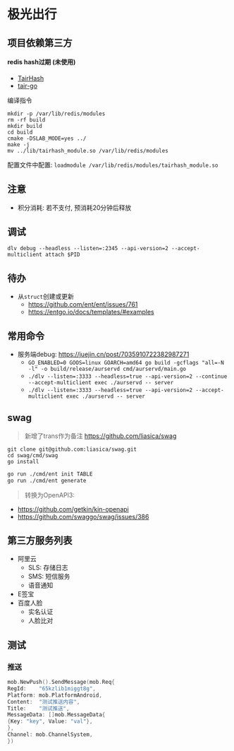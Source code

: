 # 极光出行



## 项目依赖第三方

#### redis hash过期 (未使用)

- [TairHash](https://github.com/alibaba/TairHash/blob/develop/README-CN.md)
- [tair-go](https://github.com/alibaba/tair-go/blob/main/README-CN.md)

编译指令

```shell
mkdir -p /var/lib/redis/modules
rm -rf build 
mkdir build
cd build
cmake -DSLAB_MODE=yes ../
make -j
mv ../lib/tairhash_module.so /var/lib/redis/modules
```

配置文件中配置: `loadmodule /var/lib/redis/modules/tairhash_module.so`



## 注意

- 积分消耗: 若不支付, 预消耗20分钟后释放



## 调试

```shell
dlv debug --headless --listen=:2345 --api-version=2 --accept-multiclient attach $PID
```



## 待办

- 从`struct`创建或更新
    - https://github.com/ent/ent/issues/761
    - https://entgo.io/docs/templates/#examples



## 常用命令

- 服务端debug: https://juejin.cn/post/7035910722382987271
    - `GO_ENABLED=0 GOOS=linux GOARCH=amd64 go build -gcflags "all=-N -l" -o build/release/aurservd cmd/aurservd/main.go`
    - `./dlv --listen=:3333 --headless=true --api-version=2 --continue --accept-multiclient exec ./aurservd -- server`
    - `./dlv --listen=:3333 --headless=true --api-version=2 --accept-multiclient exec ./aurservd -- server`



## swag

> 新增了trans作为备注
> https://github.com/liasica/swag

```shell
git clone git@github.com:liasica/swag.git
cd swag/cmd/swag
go install
```

```bash
go run ./cmd/ent init TABLE
go run ./cmd/ent generate
```

> 转换为OpenAPI3:

- https://github.com/getkin/kin-openapi
- https://github.com/swaggo/swag/issues/386



## 第三方服务列表

- 阿里云
    - SLS: 存储日志
    - SMS: 短信服务
    - 语音通知
- E签宝
- 百度人脸
    - 实名认证
    - 人脸比对



## 测试



### 推送

```go
mob.NewPush().SendMessage(mob.Req{
RegId:    "65kzlib1miggt8g",
Platform: mob.PlatformAndroid,
Content:  "测试推送内容",
Title:    "测试推送",
MessageData: []mob.MessageData{
{Key: "key", Value: "val"},
},
Channel: mob.ChannelSystem,
})
```